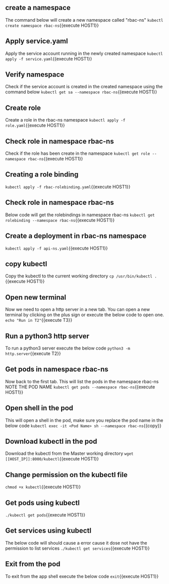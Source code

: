 ## create a namespace

The command below will create a new namespace called "rbac-ns"
`kubectl create namespace rbac-ns`{{execute HOST1}}

## Apply service.yaml

Apply the service account running in the newly created namespace
`kubectl apply -f service.yaml`{{execute HOST1}}

## Verify namespace

Check if the service account is created in the created namespace using the command below
`kubectl get sa --namespace rbac-ns`{{execute HOST1}}

## Create role

Create a role in the rbac-ns namespace
`kubectl apply -f role.yaml`{{execute HOST1}}

## Check role in namespace rbac-ns

Check if the role has been create in the namespace
`kubectl get role --namespace rbac-ns`{{execute HOST1}}

## Creating a role binding
`kubectl apply -f rbac-rolebinding.yaml`{{execute HOST1}}

## Check role in namespace rbac-ns

Below code will get the rolebindings in namespace rbac-ns
`kubectl get rolebinding --namespace rbac-ns`{{execute HOST1}}

## Create a deployment in rbac-ns namespace
`kubectl apply -f api-ns.yaml`{{execute HOST1}}

## copy kubectl

Copy the kubectl to the current working directory
`cp /usr/bin/kubectl .`{{execute HOST1}}

## Open new terminal

Now we need to open a http server in a new tab. You can open a new terminal by clicking on the plus sign or execute the below code to open one.
`echo "Run in T2"`{{execute T3}}

## Run a python3 http server

To run a python3 server execute the below code
`python3 -m http.server`{{execute T2}}

## Get pods in namespace rbac-ns

Now back to the first tab. This will list the pods in the namespace rbac-ns 
NOTE THE POD NAME
`kubectl get pods --namespace rbac-ns`{{execute HOST1}}

## Open shell in the pod

This will open a shell in the pod, make sure you replace the pod name in the below code
`kubectl exec -it <Pod Name> sh --namespace rbac-ns`{{copy}}

## Download kubectl in the pod

Download the kubectl from the Master working directory 
`wget [[HOST_IP]]:8000/kubectl`{{execute HOST1}}

## Change permission on the kubectl file

`chmod +x kubectl`{{execute HOST1}}

## Get pods using kubectl
`./kubectl get pods`{{execute HOST1}}

## Get services using kubectl 

The below code will should cause a error cause it dose not have the permission to list services
`./kubectl get services`{{execute HOST1}}

## Exit from the pod

To exit from the app shell execute the below code
`exit`{{execute HOST1}}
